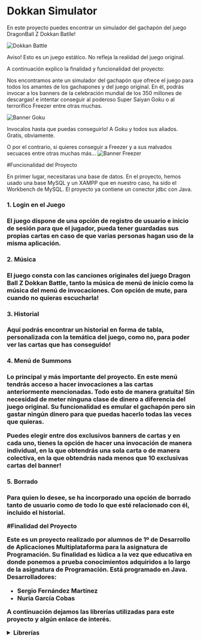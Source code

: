 # Dokkan Simulator

En este proyecto puedes encontrar un simulador del gachapón del juego DragonBall Z Dokkan Batlle!

![Dokkan Battle](https://fotografias-neox.atresmedia.com/clipping/cmsimages02/2017/08/01/2DD8574F-2A47-4809-9772-217B426F4E98/98.jpg?crop=1351,760,x7,y0&width=1900&height=1069&optimize=high&format=webply)

Aviso! Esto es un juego estático. No refleja la realidad del juego original.

A continuación explico la finalidad y funcionalidad del proyecto:

Nos encontramos ante un simulador del gachapón que ofrece el juego para todos los amantes de los gachapones y del juego original.
En él, podrás invocar a los banners de la celebración mundial de los 350 millones de descargas! e intentar conseguir al poderoso Super Saiyan Goku o al terrorífico Freezer entre otras muchas.

![Banner Goku](https://static.wikia.nocookie.net/dbz-dokkanbattle/images/5/51/Super_Saiyan_Goku_Summon.png/revision/latest?cb=20210828063441)

Invocalos hasta que puedas conseguirlo! A Goku y todos sus aliados. Gratis, obviamente.

O por el contrario, si quieres conseguir a Freezer y a sus malvados secuaces entre otras muchas más...
![Banner Freezer](https://static.wikia.nocookie.net/dbz-dokkanbattle/images/0/0f/Frieza_FP_%28AGL%29_Summon.png/revision/latest?cb=20210828063443)

#Funcionalidad del Proyecto

En primer lugar, necesitaras una base de datos. En el proyecto, hemos usado una base MySQL y un XAMPP que en nuestro caso, ha sido el Workbench de MySQL.
El proyecto ya contiene un conector jdbc con Java.

<h3>1. Login en el Juego<h3/>

El juego dispone de una opción de registro de usuario e inicio de sesión para que el jugador, pueda tener guardadas sus propias cartas en caso de que varias personas hagan uso de la misma aplicación.

<h3>2. Música<h3/>
El juego consta con las canciones originales del juego Dragon Ball Z Dokkan Battle, tanto la música de menú de inicio como la música del menú de invocaciones.
Con opción de mute, para cuando no quieras escucharla!

<h3>3. Historial<h3/>
Aquí podrás encontrar un historial en forma de tabla, personalizada con la temática del juego, como no, para poder ver las cartas que has conseguido!

<h3>4. Menú de Summons<h3/>
Lo principal y más importante del proyecto. En este menú tendrás acceso a hacer invocaciones a las cartas anteriormente mencionadas. Todo esto de manera gratuita! Sin necesidad de meter ninguna clase de dinero a diferencia del juego original.
Su funcionalidad es emular el gachapón pero sin gastar ningún dinero para que puedas hacerlo todas las veces que quieras.

Puedes elegir entre dos exclusivos banners de cartas y en cada uno, tienes la opción de hacer una invocación de manera individual, en la que obtendrás una sola carta o de manera colectiva, en la que obtendrás nada menos que 10 exclusivas cartas del banner!

<h3>5. Borrado<h3/>
Para quien lo desee, se ha incorporado una opción de borrado tanto de usuario como de todo lo que esté relacionado con él, incluido el historial.

#Finalidad del Proyecto

Este es un proyecto realizado por alumnos de 1º de Desarrollo de Aplicaciones Multiplataforma para la asignatura de Programación. Su finalidad es lúdica a la vez que educativa en donde ponemos a prueba conocimientos adquiridos a lo largo de la asignatura de Programación.
Está programado en Java.
Desarrolladores:

- Sergio Fernández Martínez
- Nuria García Cobas

A continuación dejamos las librerías utilizadas para este proyecto y algún enlace de interés.
<details>
<summary>Librerías</summary>
<p></p>
<p><a href="https://github.com/SrMagdalena13/BoletinesProgramacion/tree/master/src/com/programaci%C3%B3n/TerceraEvaluacion/Boletin26">Librería Base de Datos</a> </p>
<p><a href="https://github.com/SrMagdalena13/BoletinesProgramacion/tree/master/src/com/programaci%C3%B3n/TerceraEvaluacion/Boletin27">Librería de Sonido</a> </p>
<p><a href="https://dbz-dokkanbattle.fandom.com/wiki/Dragon_Ball_Z_Dokkan_Battle_Wiki">Página Wiki Dokkan Battle</a> </p>
</details>



